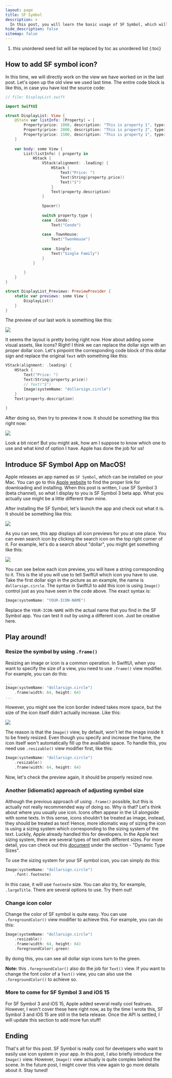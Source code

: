 ```yaml
---
layout: page
title: SF Symbol
description: >
  In this post, you will learn the basic usage of SF Symbol, which will facilitate your to add icon into your app.
hide_description: false
sitemap: false
---
```


1. this unordered seed list will be replaced by toc as unordered list
{:toc}

## How to add SF symbol icon?

In this time, we will directly work on the view we have worked on in the last post. Let's open up the old view we used last time. The entire code block is like this, in case you have lost the source code:

``` swift
// file: DisplayList.swift

import SwiftUI

struct DisplayList: View {
    @State var listInfo: [Property] = [
        Property(price: 1000, description: "This is property 1", type: .Condo),
        Property(price: 2000, description: "This is property 2", type: .TownHouse),
        Property(price: 1500, description: "This is property 1", type: .Single),
    ]
    
    var body: some View {
        List(listInfo) { property in
            HStack {
                VStack(alignment: .leading) {
                    HStack {
                        Text("Price: ")
                        Text(String(property.price))
                        Text("$")
                    }
                    Text(property.description)
                }
                
                Spacer()
                
                switch property.type {
                case .Condo:
                    Text("Condo")
                    
                case .TownHouse:
                    Text("TwonHouse")
                
                case .Single:
                    Text("Single Family")
                }
            }
            
        }
    }
}

struct DisplayList_Previews: PreviewProvider {
    static var previews: some View {
        DisplayList()
    }
}
```

The preview of our last work is something like this:

![](../assets/img/intro/7/1.png)

It seems the layout is pretty boring right now. How about adding some visual assets, like icons? Right! I think we can replace the dollar sign with an proper dollar icon. Let's pinpoint the corresponding code block of this dollar sign and replace the original `Text` with something like this:

``` swift
VStack(alignment: .leading) {
    HStack {
        Text("Price: ")
        Text(String(property.price))
        // Text("$")
        Image(systemName: "dollarsign.circle")
    }
    Text(property.description)
      
}
```

After doing so, then try to preview it now. It should be something like this right now:

![](../assets/img/intro/7/2.png)

Look a bit nicer! But you might ask, how am I suppose to know which one to use and what kind of option I have. Apple has done the job for us!

## Introduce SF Symbol App on MacOS!

Apple releases an app named as `SF Symbol`, which can be installed on your Mac. You can go to this [Apple website](https://developer.apple.com/sf-symbols/) to find the proper link for downloading and installing. When this post is written, I use SF Symbol 3 (beta channel), so what I display to you is SF Symbol 3 beta app. What you actually use might be a little different than mine.

After installing the SF Symbol, let's launch the app and check out what it is. It should be something like this:

![](../assets/img/intro/7/3.png)

As you can see, this app displays all icon previews for you at one place. You can even search icon by clicking the search icon on the top right corner of it. For example, let's do a search about "dollar", you might get something like this:

![](../assets/img/intro/7/4.png)

You can see below each icon preview, you will have a string corresponding to it. This is the id you will use to tell SwiftUI which icon you have to use. Take the first dollar sign in the picture as an example, the name is `dollarsign.circle`. The syntax in SwiftUI to add this icon is using `Image()` control just as you have seen in the code above. The exact syntax is:

``` swift
Image(systemName: "YOUR-ICON-NAME")
```

Replace the `YOUR-ICON-NAME` with the actual name that you find in the SF Symbol app. You can test it out by using a different icon. Just be creative here.

## Play around!

### Resize the symbol by using `.frame()`

Resizing an image or icon is a common operation. In SwiftUI, when you want to specify the size of a view, you need to use `.frame()` view modifier. For example, you can do this:

``` swift
...
Image(systemName: "dollarsign.circle")
    .frame(width: 64, height: 64)
...
```

However, you might see the icon border indeed takes more space, but the size of the icon itself didn't actually increase. Like this:

![](../assets/img/intro/7/5.png)

The reason is that the `Image()` view, by default, won't let the image inside it to be freely resized. Even though you specify and increase the frame, the icon itself won't automatically fill up the availiable space. To handle this, you need use `.resizable()` view modifier first, like this:

``` swift
Image(systemName: "dollarsign.circle")
    .resizable()
    .frame(width: 64, height: 64)
```

Now, let's check the preview again, it should be properly resized now.

### Another (idiomatic) approach of adjusting symbol size

Although the previous approach of using `.frame()` possible, but this is actually not really recommended way of doing so. Why is that? Let's think about where you usually use icon. Icons often appear in the UI alongside with some texts. In this sense, icons shouldn't be treated as image, instead, they should be treated as text! Hence, more idiomatic way of sizing the icon is using a sizing system which corresponding to the sizing system of the text. Luckily, Apple already handled this for developers. In the Apple text sizing system, there are several types of text with different sizes. For more detail, you can check out this [document](https://developer.apple.com/design/human-interface-guidelines/ios/visual-design/typography/) under the section - "Dynamic Type Sizes".

To use the sizing system for your SF symbol icon, you can simply do this:

``` swift
Image(systemName: "dollarsign.circle")
    .font(.footnote)
```

In this case, it will use `footnote` size. You can also try, for example, `.largeTitle`. There are several options to use. Try them out!

### Change icon color

Change the color of SF symbol is quite easy. You can use `.foregroundColor()` view modifier to achieve this. For example, you can do this:

``` swift
Image(systemName: "dollarsign.circle")
    .resizable()
    .frame(width: 64, height: 64)
    .foregroundColor(.green)
```

By doing this, you can see all dollar sign icons turn to the green.

**Note:** this `.foregroundColor()` also do the job for `Text()` view. If you want to change the font color of a `Text()` view, you can also use the `.foregroundColor()` to achieve so.

### More to come for SF Symbol 3 and iOS 15

For SF Symbol 3 and iOS 15, Apple added several really cool featrues. However, I won't cover these here right now, as by the time I wrote this, SF Symbol 3 and iOS 15 are still in the beta release. Once the API is settled, I will update this section to add more fun stuff!


## Ending

That's all for this post. SF Symbol is really cool for developers who want to easily use icon system in your app. In this post, I also briefly introduce the `Image()` view. However, `Image()` view actually is quite complex behind the scene. In the future post, I might cover this view again to go more details about it. Stay tuned!

<!-- Continue with [Use Button](button.md){:.heading.flip-title}
{:.read-more} -->
